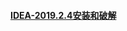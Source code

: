 #### [IDEA-2019.2.4安装和破解][1]



[1]: https://github.com/firechiang/idea-test/tree/master/docs/install.md
